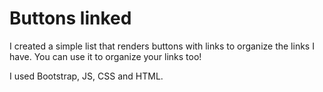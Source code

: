 # Buttons linked

I created a simple list that renders buttons with links to organize the links I have.
You can use it to organize your links too!

I used Bootstrap, JS, CSS and HTML.
